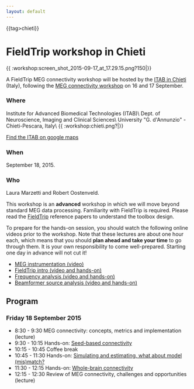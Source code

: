 ```yaml
---
layout: default
---
```


{{tag>chieti}}

#  FieldTrip workshop in Chieti

{{ :workshop:screen_shot_2015-09-17_at_17.29.15.png?150|}}

A FieldTrip MEG connectivity workshop will be hosted by the [ITAB in Chieti](http://www.itab.unich.it) (Italy), following the [MEG connectivity workshop](https://www.jiscmail.ac.uk/cgi-bin/webadmin?A2=ind1508&L=MEGCOMMUNITY&F=&S=&P=6229) on 16 and 17 September.

### Where

Institute for Advanced Biomedical Technologies (ITAB)\\
Dept. of Neuroscience, Imaging and Clinical Sciences\\
University "G. d'Annunzio" - Chieti-Pescara, Italy\\
{{ :workshop:chieti.png?|}}

[Find the ITAB on google maps](https://www.google.nl/maps/place/Istituto+per+le+Tecnologie+Avanzate+Biomediche,+66100+Chieti+CH,+Italië/@42.3667541,14.148373,17z/data=!4m7!1m4!3m3!1s0x1331ac2c47560d77/0x71decc418c53312d!2sVia+Colle+dell'Ara,+66100+Chieti+CH,+Italië!3b1!3m1!1s0x1331ac2c973b8067/0x27369d91f2b65216?hl=nl)

### When

September 18, 2015.

### Who

Laura Marzetti and Robert Oostenveld.

This workshop is an **advanced** workshop in which we will move beyond standard MEG data processing. Familiarity with FieldTrip is required. Please read the [FieldTrip](http://www.hindawi.com/journals/cin/2011/156869/) reference papers to understand the toolbox design.  

To prepare for the hands-on session, you should watch the following online videos prior to the workshop. Note that these lectures are about one hour each, which means that you should **plan ahead and take your time** to go through them. It is your own responsibility to come well-prepared. Starting one day in advance will not cut it!

*  [MEG instrumentation (video)](https://www.youtube.com/watch?v=15Qs4fuPpes)
*  [FieldTrip intro (video and hands-on)](/tutorial/introduction)
*  [Frequency analysis (video and hands-on)](/tutorial/timefrequencyanalysis)
*  [Beamformer source analysis (video and hands-on)](/tutorial/beamformer)

## Program

### Friday 18 September 2015

*  8:30 - 9:30 MEG connectivity: concepts, metrics and implementation (lecture)
*  9:30 - 10:15 Hands-on: [Seed-based connectivity](/tutorial/chieti/virtualchannel)
*  10:15 - 10:45 Coffee break
*  10:45 - 11:30 Hands-on: [Simulating and estimating, what about model (mis)match?](/tutorial/chieti/simulation)
*  11:30 - 12:15 Hands-on: [Whole-brain connectivity](/tutorial/chieti/wholebrain)
*  12:15 - 12:30 Review of MEG connectivity, challenges and opportunities (lecture)
